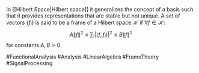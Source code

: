 In [[Hilbert Space|Hilbert space]] it generalizes the concept of a basis such that it provides representations that are stable but not unique. 
A set of vectors $\{f_i\}$ is said to be a frame of a Hilbert space $\mathcal{H}$ if $\forall f\in\mathcal{H}$:
$$
A\|f\|^2 \leq \sum_i |\langle f,f_i\rangle|^2\leq B \|f\|^2
$$
for constants $A,B > 0$

#FunctionalAnalysis #Analysis #LinearAlgebra #FrameTheory #SignalProcessing 